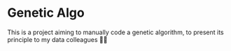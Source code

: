 # Genetic Algo

This is a project aiming to manually code a genetic algorithm, to present its principle to my data colleagues 👍🏼


